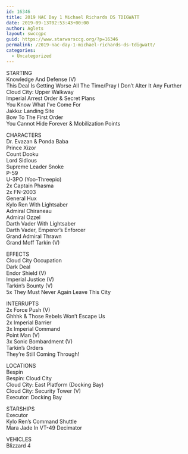 ```yaml
---
id: 16346
title: 2019 NAC Day 1 Michael Richards DS TDIGWATT
date: 2019-09-13T02:53:43+00:00
author: Aglets
layout: swccgpc
guid: https://www.starwarsccg.org/?p=16346
permalink: /2019-nac-day-1-michael-richards-ds-tdigwatt/
categories:
  - Uncategorized
---
```

STARTING  
Knowledge And Defense (V)  
This Deal Is Getting Worse All The Time/Pray I Don’t Alter It Any Further  
Cloud City: Upper Walkway  
Imperial Arrest Order & Secret Plans  
You Know What I&#8217;ve Come For  
Jakku: Landing Site  
Bow To The First Order  
You Cannot Hide Forever & Mobilization Points

CHARACTERS  
Dr. Evazan & Ponda Baba  
Prince Xizor  
Count Dooku  
Lord Sidious  
Supreme Leader Snoke  
P-59  
U-3PO (Yoo-Threepio)  
2x Captain Phasma  
2x FN-2003  
General Hux  
Kylo Ren With Lightsaber  
Admiral Chiraneau  
Admiral Ozzel  
Darth Vader With Lightsaber  
Darth Vader, Emperor&#8217;s Enforcer  
Grand Admiral Thrawn  
Grand Moff Tarkin (V)

EFFECTS  
Cloud City Occupation  
Dark Deal  
Endor Shield (V)  
Imperial Justice (V)  
Tarkin&#8217;s Bounty (V)  
5x They Must Never Again Leave This City

INTERRUPTS  
2x Force Push (V)  
Ghhhk & Those Rebels Won&#8217;t Escape Us  
2x Imperial Barrier  
3x Imperial Command  
Point Man (V)  
3x Sonic Bombardment (V)  
Tarkin&#8217;s Orders  
They&#8217;re Still Coming Through!

LOCATIONS  
Bespin  
Bespin: Cloud City  
Cloud City: East Platform (Docking Bay)  
Cloud City: Security Tower (V)  
Executor: Docking Bay

STARSHIPS  
Executor  
Kylo Ren&#8217;s Command Shuttle  
Mara Jade In VT-49 Decimator

VEHICLES  
Blizzard 4